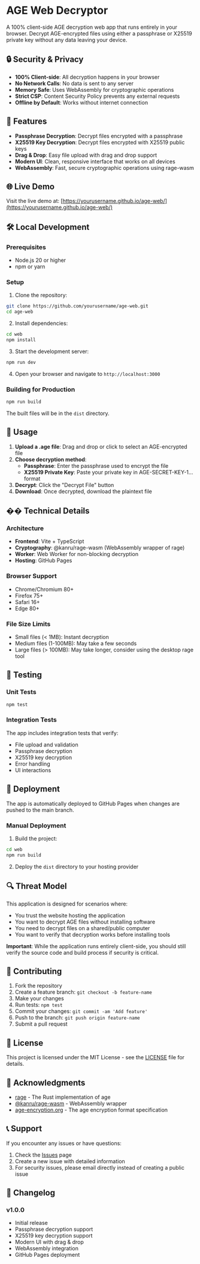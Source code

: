 # AGE Web Decryptor

A 100% client-side AGE decryption web app that runs entirely in your browser. Decrypt AGE-encrypted files using either a passphrase or X25519 private key without any data leaving your device.

## 🔒 Security & Privacy

- **100% Client-side**: All decryption happens in your browser
- **No Network Calls**: No data is sent to any server
- **Memory Safe**: Uses WebAssembly for cryptographic operations
- **Strict CSP**: Content Security Policy prevents any external requests
- **Offline by Default**: Works without internet connection

## 🚀 Features

- **Passphrase Decryption**: Decrypt files encrypted with a passphrase
- **X25519 Key Decryption**: Decrypt files encrypted with X25519 public keys
- **Drag & Drop**: Easy file upload with drag and drop support
- **Modern UI**: Clean, responsive interface that works on all devices
- **WebAssembly**: Fast, secure cryptographic operations using rage-wasm

## 🌐 Live Demo

Visit the live demo at: [https://yourusername.github.io/age-web/](https://yourusername.github.io/age-web/)

## 🛠️ Local Development

### Prerequisites

- Node.js 20 or higher
- npm or yarn

### Setup

1. Clone the repository:
```bash
git clone https://github.com/yourusername/age-web.git
cd age-web
```

2. Install dependencies:
```bash
cd web
npm install
```

3. Start the development server:
```bash
npm run dev
```

4. Open your browser and navigate to `http://localhost:3000`

### Building for Production

```bash
npm run build
```

The built files will be in the `dist` directory.

## 📖 Usage

1. **Upload a .age file**: Drag and drop or click to select an AGE-encrypted file
2. **Choose decryption method**:
   - **Passphrase**: Enter the passphrase used to encrypt the file
   - **X25519 Private Key**: Paste your private key in AGE-SECRET-KEY-1... format
3. **Decrypt**: Click the "Decrypt File" button
4. **Download**: Once decrypted, download the plaintext file

## �� Technical Details

### Architecture

- **Frontend**: Vite + TypeScript
- **Cryptography**: @kanru/rage-wasm (WebAssembly wrapper of rage)
- **Worker**: Web Worker for non-blocking decryption
- **Hosting**: GitHub Pages

### Browser Support

- Chrome/Chromium 80+
- Firefox 75+
- Safari 16+
- Edge 80+

### File Size Limits

- Small files (< 1MB): Instant decryption
- Medium files (1-100MB): May take a few seconds
- Large files (> 100MB): May take longer, consider using the desktop rage tool

## 🧪 Testing

### Unit Tests

```bash
npm test
```

### Integration Tests

The app includes integration tests that verify:
- File upload and validation
- Passphrase decryption
- X25519 key decryption
- Error handling
- UI interactions

## 🚀 Deployment

The app is automatically deployed to GitHub Pages when changes are pushed to the main branch.

### Manual Deployment

1. Build the project:
```bash
cd web
npm run build
```

2. Deploy the `dist` directory to your hosting provider

## 🔍 Threat Model

This application is designed for scenarios where:

- You trust the website hosting the application
- You want to decrypt AGE files without installing software
- You need to decrypt files on a shared/public computer
- You want to verify that decryption works before installing tools

**Important**: While the application runs entirely client-side, you should still verify the source code and build process if security is critical.

## 🤝 Contributing

1. Fork the repository
2. Create a feature branch: `git checkout -b feature-name`
3. Make your changes
4. Run tests: `npm test`
5. Commit your changes: `git commit -am 'Add feature'`
6. Push to the branch: `git push origin feature-name`
7. Submit a pull request

## 📄 License

This project is licensed under the MIT License - see the [LICENSE](LICENSE) file for details.

## 🙏 Acknowledgments

- [rage](https://github.com/str4d/rage) - The Rust implementation of age
- [@kanru/rage-wasm](https://www.npmjs.com/package/@kanru/rage-wasm) - WebAssembly wrapper
- [age-encryption.org](https://age-encryption.org/) - The age encryption format specification

## 📞 Support

If you encounter any issues or have questions:

1. Check the [Issues](https://github.com/yourusername/age-web/issues) page
2. Create a new issue with detailed information
3. For security issues, please email directly instead of creating a public issue

## 🔄 Changelog

### v1.0.0
- Initial release
- Passphrase decryption support
- X25519 key decryption support
- Modern UI with drag & drop
- WebAssembly integration
- GitHub Pages deployment
